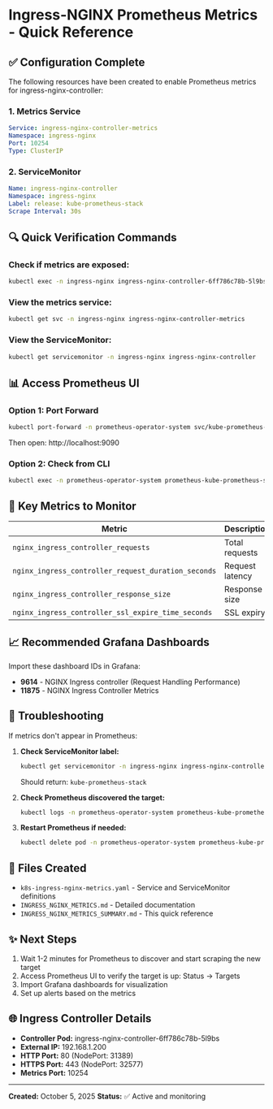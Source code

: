 # Ingress-NGINX Prometheus Metrics - Quick Reference

## ✅ Configuration Complete

The following resources have been created to enable Prometheus metrics for ingress-nginx-controller:

### 1. Metrics Service
```yaml
Service: ingress-nginx-controller-metrics
Namespace: ingress-nginx
Port: 10254
Type: ClusterIP
```

### 2. ServiceMonitor
```yaml
Name: ingress-nginx-controller
Namespace: ingress-nginx
Label: release: kube-prometheus-stack
Scrape Interval: 30s
```

## 🔍 Quick Verification Commands

### Check if metrics are exposed:
```bash
kubectl exec -n ingress-nginx ingress-nginx-controller-6ff786c78b-5l9bs -- curl -s http://localhost:10254/metrics | head -20
```

### View the metrics service:
```bash
kubectl get svc -n ingress-nginx ingress-nginx-controller-metrics
```

### View the ServiceMonitor:
```bash
kubectl get servicemonitor -n ingress-nginx ingress-nginx-controller
```

## 📊 Access Prometheus UI

### Option 1: Port Forward
```bash
kubectl port-forward -n prometheus-operator-system svc/kube-prometheus-stack-prometheus 9090:9090
```
Then open: http://localhost:9090

### Option 2: Check from CLI
```bash
kubectl exec -n prometheus-operator-system prometheus-kube-prometheus-stack-prometheus-0 -c prometheus -- wget -qO- http://localhost:9090/api/v1/targets | jq '.data.activeTargets[] | select(.labels.job | contains("ingress"))'
```

## 🎯 Key Metrics to Monitor

| Metric | Description | Example Query |
|--------|-------------|---------------|
| `nginx_ingress_controller_requests` | Total requests | `rate(nginx_ingress_controller_requests[5m])` |
| `nginx_ingress_controller_request_duration_seconds` | Request latency | `histogram_quantile(0.95, rate(nginx_ingress_controller_request_duration_seconds_bucket[5m]))` |
| `nginx_ingress_controller_response_size` | Response size | `sum(rate(nginx_ingress_controller_response_size_sum[5m]))` |
| `nginx_ingress_controller_ssl_expire_time_seconds` | SSL expiry | `nginx_ingress_controller_ssl_expire_time_seconds` |

## 📈 Recommended Grafana Dashboards

Import these dashboard IDs in Grafana:
- **9614** - NGINX Ingress controller (Request Handling Performance)
- **11875** - NGINX Ingress Controller Metrics

## 🔧 Troubleshooting

If metrics don't appear in Prometheus:

1. **Check ServiceMonitor label:**
   ```bash
   kubectl get servicemonitor -n ingress-nginx ingress-nginx-controller -o jsonpath='{.metadata.labels.release}'
   ```
   Should return: `kube-prometheus-stack`

2. **Check Prometheus discovered the target:**
   ```bash
   kubectl logs -n prometheus-operator-system prometheus-kube-prometheus-stack-prometheus-0 -c prometheus | grep ingress-nginx
   ```

3. **Restart Prometheus if needed:**
   ```bash
   kubectl delete pod -n prometheus-operator-system prometheus-kube-prometheus-stack-prometheus-0
   ```

## 📝 Files Created

- `k8s-ingress-nginx-metrics.yaml` - Service and ServiceMonitor definitions
- `INGRESS_NGINX_METRICS.md` - Detailed documentation
- `INGRESS_NGINX_METRICS_SUMMARY.md` - This quick reference

## ✨ Next Steps

1. Wait 1-2 minutes for Prometheus to discover and start scraping the new target
2. Access Prometheus UI to verify the target is up: Status → Targets
3. Import Grafana dashboards for visualization
4. Set up alerts based on the metrics

## 🌐 Ingress Controller Details

- **Controller Pod:** ingress-nginx-controller-6ff786c78b-5l9bs
- **External IP:** 192.168.1.200
- **HTTP Port:** 80 (NodePort: 31389)
- **HTTPS Port:** 443 (NodePort: 32577)
- **Metrics Port:** 10254

---
**Created:** October 5, 2025
**Status:** ✅ Active and monitoring
